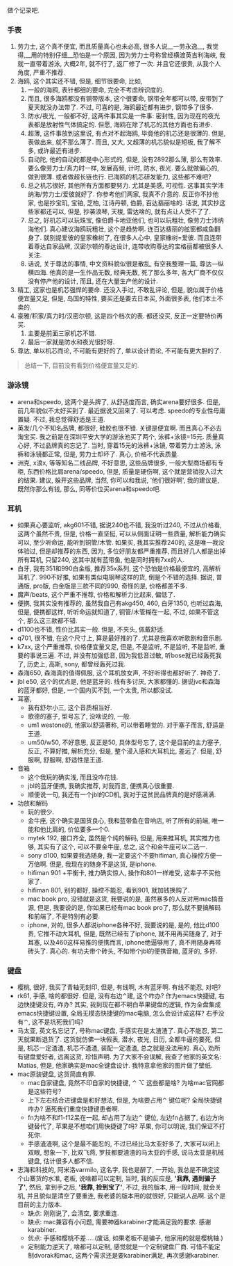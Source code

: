 做个记录吧.

### 手表

1. 劳力士, 这个真不便宜, 而且质量真心也未必高, 很多人说__一劳永逸__, 我觉得,__用的特别仔细__恐怕是一个原因, 因为劳力士号称曾经横渡英吉利海峡, 我就一直带着游泳, 大概2年, 就不行了, 返厂修了一次. 并且它还很贵, 从我个人角度, 严重不推荐.
2. 海鸥, 这个其实还不错, 但是, 细节很要命, 比如, 
   1. 一般的海鸥, 表针都细的要命, 完全不考虑辨识度的. 
   2. 而且, 很多海鸥都没有钢带版本, 这个很要命, 钢带全年都可以带, 皮带到了夏天就没办法带了. 不过, 可喜的是, 海鸥最近都有进步, 钢带多了很多.
   3. 防水/夜光, 一般都不好, 这两件事其实是一件事: 密封性, 因为现在的夜光表都是放射性气体搞定的. 但愿, 海鸥在除了机芯的其他方面也有进步.
   4. 超薄, 这件事放到这里说, 有点对不起海鸥, 毕竟他的机芯还是很薄的. 但是, 表做出来, 就不那么薄了. 而且, 又大, 又超薄的机芯貌似是短板, 我了解不多, 或许最近有进步.
   5. 自动陀, 他的自动砣都是中心形式的, 但是, 没有2892那么薄, 那么有效率. 要么像劳力士/真力时一样, 发展高频, 计时, 防水, 夜光. 要么就做偏心的, 做到很薄. 或者做超长链也行. 已海鸥的机芯研发能力, 这些都不难吧?
   6. 总之机芯很好, 其他所有方面都要努力. 尤其是美感, 可视性. 这事其实学沛纳海/劳力士/爱彼就好了. 你参考他们两家, 我真不介意的. 反正你不抄他家, 也是抄宝玑, 宝铂, 芝柏, 江诗丹顿, 伯爵, 百达翡丽啥的. 话说, 其实抄这些家都还可以, 但是, 抄袭浪琴, 天梭, 雷达啥的, 就有点让人受不了了.
   7. 总之, 好机芯可以玩珠宝, 像伯爵卡地亚他们, 也可以玩粗壮, 像劳力士沛纳海他们. 真心建议海鸥玩粗壮, 这个是趋势啊. 连百达翡丽的舷窗都咸鱼翻身了. 就别提爱彼的皇家橡树了, 在很多人心中, 皇家橡树=爱彼. 而且连带着尊达自家品牌, 汉密尔顿的尊达设计, 连带收购尊达的宝格丽都被很多人关注. 
   8. 话说, 关于尊达的事情, 中文资料貌似很是散乱, 有空我整理一篇, 尊达—纵横四海. 他真的是一生作品无数, 经典无数, 死了那么多年, 各大厂商不仅仅没有停产他的设计, 而且, 还在大量生产他的设计. 
3. 精工, 这家也是机芯强悍的要命. 还没入手过, 不敢乱评论, 但是, 貌似属于价格便宜量又足, 但是, 岛国的特性, 要买还是要去日本买, 外面很多表, 他们本土不卖的.
4. 豪雅/积家/真力时/汉密尔顿, 这是四个档次的表. 都还没买, 反正一定要特价再买. 
   1. 主要是前面三家机芯不错.
   2. 最后一家就是防水和夜光很好呀.
5. 尊达, 单以机芯而论, 不可能有更好的了, 单以设计而论, 不可能有更大胆的了. 

> 总结一下, 目前没有看到价格便宜量又足的. 

### 游泳镜

- arena和speedo, 这两个是头牌了, 从舒适度而言, 确实arena要好很多. 但是, 前几年貌似不太好买到了. 最近据说又回来了. 可以考虑. speedo的专业性毋庸置疑. 不过, 我总觉得舒适是王道.
- 英发/几个不知名品牌, 都很好, 硅胶也很不错. 关键是便宜啊. 而且真心不必去淘宝买. 我之前是在深圳平安大学的游泳池买了两个, 泳裤+泳镜=15元. 质量真心好, 不过品牌真的忘记了. 当时, 穿着15元的泳裤+泳镜, 带着劳力士游泳, 泳裤和泳镜都正常, 但是, 劳力士却坏了. 真心, 价格不代表质量.
- 洲克, x浪x, 等等知名二线品牌,  不好意思, 这些品牌很多, 一般大型商场都有专柜, 东西价格比肩arena/speedo, 但是, 质量是硬伤啊, 这个就是营销投入过大的结果.  建议, 躲开这些品牌, 当然, 你可以和我说, '他们很好啊', 我的建议是, 既然你那么有钱, 那么, 同等价位买arena和speedo吧. 

### 耳机

- 如果真心要监听, akg601不错, 据说240也不错, 我没听过240, 不过从价格看, 这两个虽然不贵, 但是, 价格一直坚挺, 可以从侧面证明一些质量, 解析能力确实可以, 至少听命运, 能听到铜管/木管. 如果买, 我其实推荐240的, 这是唯一我没体验过, 但是却推荐的东西, 因为, 多位好朋友都严重推荐, 而且好几人都是出掉所有耳机, 只留240, 这其中就有蓝带鱼, 他是同时拥有7xx的人.
- 白牙, 我有351和990白金版, 推荐35x系列, 这个恐怕是价格最便宜的, 高解析耳机了. 990不好推, 如果有类似电钢琴这样的货, 倒是个不错的选择. 据说, 普通版, pro版, 白金版是三款不同的990, 奇怪的是, 价格都差不多.
- 魔声/beats, 这个严重不推荐, 价格和解析力比起来, 偏低了.
- 便携, 我其实没有推荐的, 虽然我自己有akg450, 460, 白牙1350, 也听过森海, 但是, 便携都这样, 听听命运就知道了, 铜管/木管糊在一起, 不过, 如果不管这个, 那么这三款都不错. 
- d1100也不错, 性价比其实一般. 但是, 不夹头, 佩戴舒适.
- q701, 很不错, 在这个尺寸上, 算是最好推的了. 尤其是我喜欢听歌剧和音乐剧.
- k7xx, 这个严重推荐, 价格便宜量又足, 但是, 不是监听, 不是监听, 不是监听, 重要的事说三遍. 不过, 并没有加强低音, 因为我低音过敏, 听bose就已经轰死我了, 历史上, 高斯, sony, 都曾经轰死过我.
- 森海650, 森海真的值得佩服, 这个耳机放女声, 不好听得也都好听了. 神奇了. 
- jbl e50, 这个的优点是, 他是蓝牙的. 线有多讨厌, 大家都懂的. 据说jvc和森海的蓝牙都好, 但是, 一个国内买不到, 一个太贵, 所以都没试. 
- 耳塞, 
  - 我有舒尔小三, 这个音质相当好. 
  - 歌德的塞子, 型号忘了, 没啥说的, 一般.
  - um1 westone的, 他家以舒适著称, 可以带着睡觉的. 对于塞子而言, 舒适是王道.
  - um50/w50, 不好意思, 反正是50, 具体型号忘了, 这个是目前的主力塞子, 反正, 不算好推, 解析充分, 但是, 整个浸入感和大耳机比, 差远了. 但是, 舒服啊, 舒服啊, 舒适性是王道.
- 音箱
  - 这个我玩的确实浅, 而且没咋花钱.
  - jbl的蓝牙便携, 我确实推荐, 对我而言, 便携真心很重要.
  - 顺便说一句, 我还有一个jbl的CD机, 我对于这贫民品牌真的是好感满满.
- 功放和解码
  - 玩的很少. 
  - 金牛座, 这个确实是国货良心, 我和蓝带鱼在音响店, 听了所有的前端, 唯一能和他比肩的, 价位要多一个0.
  - mytek 192, 接口齐全, 虽然是个纯的解码, 但是, 用来推耳机, 其实推力也够, 其实有了这个, 可以不要金牛座, 总之, 这个和金牛座可以二选一.
  - sony d100, 如果要我选随身, 我一定要这个不要hifiman, 真心操控方便一万倍啊. 但是, 我现在的随身不是这货, 是iphone.
  - hifiman 901 +平衡卡, 推力确实惊人, 操作和801一样难受, 这辈子不买他家了.
  - hifiman 801, 别的都好, 操控不能忍, 看到901, 就加钱换购了.
  - mac book pro, 没错就是这货, 我要说的是, 虽然暴多的人反对用mac搞音源, 但是, 我要说的是, 你如果已经有mac book pro了, 那么就不要搞解码和前端了, 不是特别有必要.
  - iphone, 对的, 很多人都说iphone各种不好, 我要说的是, 是的, 他比d100贵, 它推不动大耳机, 但是, 既然已经有了iphone, 就不用再买随身了, 对于耳塞, 以及460这样易推的便携而言, iphone绝逼够用了, 真不用随身再带砖头了. 真心的. 有功夫带个砖头, 不如带个jbl的便携音箱, 蓝牙的, 多好.

### 键盘

- 樱桃, 很好, 我买了青轴无刻印, 但是, 有线啊, 木有蓝牙啊. 有线不能忍, 对吧?
- rk61, 手感, 啥的都很好. 但是, 没有右边⌃建, 这个咋办? 作为emacs快捷键, 右边快捷键没有, 咋办? 其实, 我到现在都不明白苹果键盘的逻辑, 作为全盘集成emacs快捷键设置, 全局无模态快捷键的mac电脑, 怎么会设计成这样? 右手没有⌃, 这不是坑死我们吗?
- 马太亚, 英文名忘记了, 号称mac键盘, 手感实在是太渣渣了. 真心不能忍, 第二天就果断退货了. 这货就仿佛一块假表, 潜水, 夜光, 日历, 全都牛逼的要死, 但是, 机芯一定渣渣, 机芯不渣渣, 装配一定渣渣, 总之就是没法用的. 真心, 劝所有键盘爱好者, 远离这货, 珍惜声明. 为了大家不会误解, 我查了他家的英文名: Matias, 但是, 他家确实是mac全键盘设计. 我特意拿他家的图片做了壁纸. 
- mac原装键盘, 这货简直有罪.
  - mac自家键盘, 竟然不印自家的快捷键,  ⌃ ⌥ 这些都是啥? 为啥mac官网都是这些符号? 
  - 上下左右结合进键盘是和好想法, 但是, 为啥要占用⌃ 键位呢? 全局快捷键咋办? 逼死我们重度快捷键患者啊.
  - fn为啥不和f1-f12呆在一起, 却占用了左边⌃ 键位, 左边fn占据了, 右边方向键替代了, 苹果是不想咱们用快捷键了吗? 苹果, 你可以明说, 我们保证不打死你. 
  - 手感渣渣啊, 这个是最不能忍的, 不过已经比马太亚好多了, 大家可以闭上双眼, 想象一下, 比双飞燕, 罗技都要渣渣的马太亚的手感, 说马太亚是机械键盘, 估计很多人都不信.
- 志海和科技的, 阿米洛varmilo, 这名字, 我也是醉了, 一开始, 我总是不确定这个山寨货的水准, 老板, 说啥都可以定制, 当时, 我的反应是, __'我靠, 遇到骗子了'__, 然后, 拿到手之后, __'我靠, 捡到宝了'__, 不过, 我的版本, 用一段时间, 就会关机, 并且貌似是清空了要重连, 我老婆的版本用的就很好, 只能说人品啊.  这个是目前的主力版本.
  - 缺点: 刚刚说了, 会清空, 要求重连.
  - 缺点: mac兼容有小问题, 需要神器karabiner才能满足我的要求. 感谢karabiner.
  - 优点: 手感和樱桃不差.....(废话, 如果老板不是骗子, 他家用的就是樱桃轴.)
  - 定制能力逆天了, 啥都可以定制, 感觉就是一个定制键盘厂商. 可惜不能定制dvorak和mac, 这两个需求还是要karabiner满足, 再次感谢karabiner.